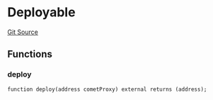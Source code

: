 # Deployable
[Git Source](https://github.com/larrythecucumber321/protocol/blob/77d337b8595ba96d069ded321419b36a61984170/contracts/plugins/assets/compoundv3/vendor/ICometProxyAdmin.sol)


## Functions
### deploy


```solidity
function deploy(address cometProxy) external returns (address);
```

